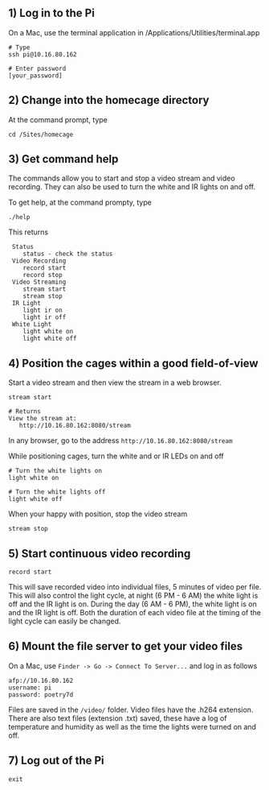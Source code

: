 
## 1) Log in to the Pi

On a Mac, use the terminal application in /Applications/Utilities/terminal.app
 
	# Type
	ssh pi@10.16.80.162

	# Enter password
	[your_password]

## 2) Change into the homecage directory

At the command prompt, type

	cd /Sites/homecage

## 3) Get command help

The commands allow you to start and stop a video stream and video recording. They can also be used to turn the white and IR lights on and off.

To get help, at the command prompty, type 

	./help

This returns

	 Status
		status - check the status
	 Video Recording
		record start
		record stop
	 Video Streaming
		stream start
		stream stop
	 IR Light
		light ir on
		light ir off
	 White Light
		light white on
		light white off

## 4) Position the cages within a good field-of-view

Start a video stream and then view the stream in a web browser.

	stream start

	# Returns
	View the stream at:
   	   http://10.16.80.162:8080/stream

In any browser, go to the address `http://10.16.80.162:8080/stream`

While positioning cages, turn the white and or IR LEDs on and off

	# Turn the white lights on
	light white on
	
	# Turn the white lights off
	light white off

When your happy with position, stop the video stream

	stream stop

## 5) Start continuous video recording

	record start
	
This will save recorded video into individual files, 5 minutes of video per file. This will also control the light cycle, at night (6 PM - 6 AM) the white light is off and the IR light is on. During the day (6 AM - 6 PM), the white light is on and the IR light is off. Both the duration of each video file at the timing of the light cycle can easily be changed.

## 6) Mount the file server to get your video files

On a Mac, use `Finder -> Go -> Connect To Server...` and log in as follows

	afp://10.16.80.162
	username: pi
	password: poetry7d

Files are saved in the `/video/` folder. Video files have the .h264 extension. There are also text files (extension .txt) saved, these have a log of temperature and humidity as well as the time the lights were turned on and off.

## 7) Log out of the Pi

	exit
